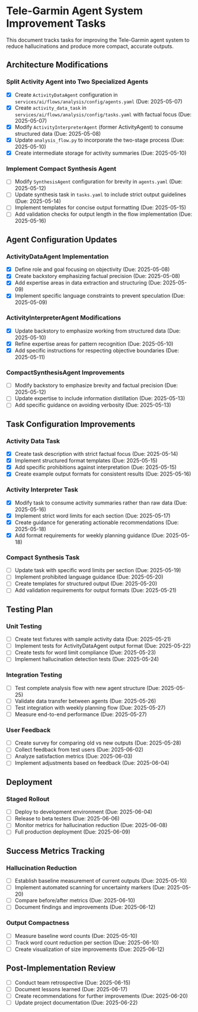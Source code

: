 # Tele-Garmin Agent System Improvement Tasks

This document tracks tasks for improving the Tele-Garmin agent system to reduce hallucinations and produce more compact, accurate outputs.

## Architecture Modifications

### Split Activity Agent into Two Specialized Agents
- [x] Create `ActivityDataAgent` configuration in `services/ai/flows/analysis/config/agents.yaml` (Due: 2025-05-07)
- [x] Create `activity_data_task` in `services/ai/flows/analysis/config/tasks.yaml` with factual focus (Due: 2025-05-07)
- [x] Modify `ActivityInterpreterAgent` (former ActivityAgent) to consume structured data (Due: 2025-05-08)
- [x] Update `analysis_flow.py` to incorporate the two-stage process (Due: 2025-05-10)
- [x] Create intermediate storage for activity summaries (Due: 2025-05-10)

### Implement Compact Synthesis Agent
- [ ] Modify `SynthesisAgent` configuration for brevity in `agents.yaml` (Due: 2025-05-12)
- [ ] Update synthesis task in `tasks.yaml` to include strict output guidelines (Due: 2025-05-14)
- [ ] Implement templates for concise output formatting (Due: 2025-05-15)
- [ ] Add validation checks for output length in the flow implementation (Due: 2025-05-16)

## Agent Configuration Updates

### ActivityDataAgent Implementation
- [x] Define role and goal focusing on objectivity (Due: 2025-05-08)
- [x] Create backstory emphasizing factual precision (Due: 2025-05-08)
- [x] Add expertise areas in data extraction and structuring (Due: 2025-05-09)
- [x] Implement specific language constraints to prevent speculation (Due: 2025-05-09)

### ActivityInterpreterAgent Modifications
- [x] Update backstory to emphasize working from structured data (Due: 2025-05-10)
- [x] Refine expertise areas for pattern recognition (Due: 2025-05-10)
- [x] Add specific instructions for respecting objective boundaries (Due: 2025-05-11)

### CompactSynthesisAgent Improvements
- [ ] Modify backstory to emphasize brevity and factual precision (Due: 2025-05-12)
- [ ] Update expertise to include information distillation (Due: 2025-05-13)
- [ ] Add specific guidance on avoiding verbosity (Due: 2025-05-13)

## Task Configuration Improvements

### Activity Data Task
- [x] Create task description with strict factual focus (Due: 2025-05-14)
- [x] Implement structured format templates (Due: 2025-05-15)
- [x] Add specific prohibitions against interpretation (Due: 2025-05-15)
- [x] Create example output formats for consistent results (Due: 2025-05-16)

### Activity Interpreter Task
- [x] Modify task to consume activity summaries rather than raw data (Due: 2025-05-16)
- [x] Implement strict word limits for each section (Due: 2025-05-17)
- [x] Create guidance for generating actionable recommendations (Due: 2025-05-18)
- [x] Add format requirements for weekly planning guidance (Due: 2025-05-18)

### Compact Synthesis Task
- [ ] Update task with specific word limits per section (Due: 2025-05-19)
- [ ] Implement prohibited language guidance (Due: 2025-05-20)
- [ ] Create templates for structured output (Due: 2025-05-20)
- [ ] Add validation requirements for output formats (Due: 2025-05-21)

## Testing Plan

### Unit Testing
- [ ] Create test fixtures with sample activity data (Due: 2025-05-21)
- [ ] Implement tests for ActivityDataAgent output format (Due: 2025-05-22)
- [ ] Create tests for word limit compliance (Due: 2025-05-23)
- [ ] Implement hallucination detection tests (Due: 2025-05-24)

### Integration Testing
- [ ] Test complete analysis flow with new agent structure (Due: 2025-05-25)
- [ ] Validate data transfer between agents (Due: 2025-05-26)
- [ ] Test integration with weekly planning flow (Due: 2025-05-27)
- [ ] Measure end-to-end performance (Due: 2025-05-27)

### User Feedback
- [ ] Create survey for comparing old vs new outputs (Due: 2025-05-28)
- [ ] Collect feedback from test users (Due: 2025-06-02)
- [ ] Analyze satisfaction metrics (Due: 2025-06-03)
- [ ] Implement adjustments based on feedback (Due: 2025-06-04)

## Deployment

### Staged Rollout
- [ ] Deploy to development environment (Due: 2025-06-04)
- [ ] Release to beta testers (Due: 2025-06-06)
- [ ] Monitor metrics for hallucination reduction (Due: 2025-06-08)
- [ ] Full production deployment (Due: 2025-06-09)

## Success Metrics Tracking

### Hallucination Reduction
- [ ] Establish baseline measurement of current outputs (Due: 2025-05-10)
- [ ] Implement automated scanning for uncertainty markers (Due: 2025-05-20)
- [ ] Compare before/after metrics (Due: 2025-06-10)
- [ ] Document findings and improvements (Due: 2025-06-12)

### Output Compactness
- [ ] Measure baseline word counts (Due: 2025-05-10)
- [ ] Track word count reduction per section (Due: 2025-06-10)
- [ ] Create visualization of size improvements (Due: 2025-06-12)

## Post-Implementation Review
- [ ] Conduct team retrospective (Due: 2025-06-15)
- [ ] Document lessons learned (Due: 2025-06-17)
- [ ] Create recommendations for further improvements (Due: 2025-06-20)
- [ ] Update project documentation (Due: 2025-06-22)